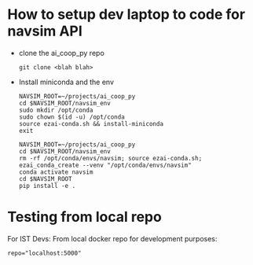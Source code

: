 # How to setup dev laptop to code for navsim API
* clone the ai_coop_py repo
  ```
  git clone <blah blah>
  ```
* Install miniconda and the env
  ```
  NAVSIM_ROOT=~/projects/ai_coop_py
  cd $NAVSIM_ROOT/navsim_env
  sudo mkdir /opt/conda
  sudo chown $(id -u) /opt/conda
  source ezai-conda.sh && install-miniconda
  exit
  
  NAVSIM_ROOT=~/projects/ai_coop_py
  cd $NAVSIM_ROOT/navsim_env
  rm -rf /opt/conda/envs/navsim; source ezai-conda.sh; ezai_conda_create --venv "/opt/conda/envs/navsim"
  conda activate navsim
  cd $NAVSIM_ROOT
  pip install -e .
  ```
  
# Testing from local repo

For IST Devs: From local docker repo for development purposes:
```
repo="localhost:5000"
```
